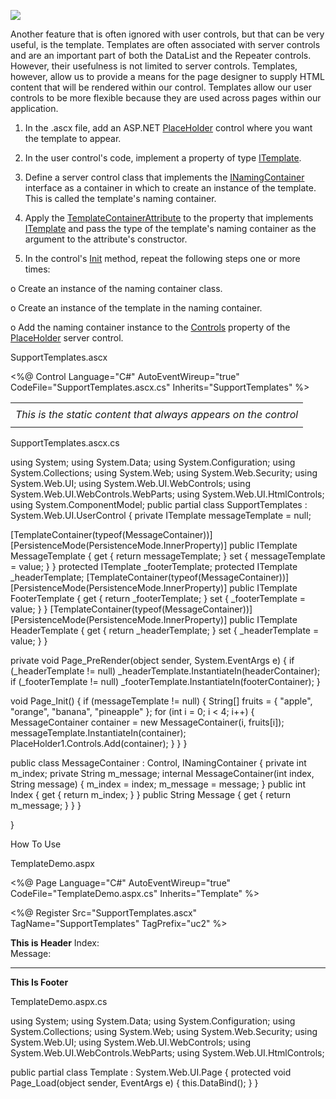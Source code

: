 
[![](http://1.bp.blogspot.com/_iY3Ra2OqpkA/SLeTjxFkAwI/AAAAAAAABTs/_VBei4hZ_5A/s400/user_template.JPG)](https://www.blogger.com/blog/post/edit/6673695286148904603/8477637839794232054#)

Another feature that is often ignored with user controls, but that can be very useful, is the template. Templates are often associated with server controls and are an important part of both the DataList and the Repeater controls. However, their usefulness is not limited to server controls. Templates, however, allow us to provide a means for the page designer to supply HTML content that will be rendered within our control. Templates allow our user controls to be more flexible because they are used across pages within our application.

1. In the .ascx file, add an ASP.NET  [PlaceHolder](https://www.blogger.com/blog/post/edit/6673695286148904603/8477637839794232054#)  control where you want the template to appear.

2. In the user control's code, implement a property of type  [ITemplate](https://www.blogger.com/blog/post/edit/6673695286148904603/8477637839794232054#).

3. Define a server control class that implements the  [INamingContainer](https://www.blogger.com/blog/post/edit/6673695286148904603/8477637839794232054#)  interface as a container in which to create an instance of the template. This is called the template's naming container.

4. Apply the  [TemplateContainerAttribute](https://www.blogger.com/blog/post/edit/6673695286148904603/8477637839794232054#)  to the property that implements  [ITemplate](https://www.blogger.com/blog/post/edit/6673695286148904603/8477637839794232054#)  and pass the type of the template's naming container as the argument to the attribute's constructor.

5. In the control's  [Init](https://www.blogger.com/blog/post/edit/6673695286148904603/8477637839794232054#)  method, repeat the following steps one or more times:

o Create an instance of the naming container class.

o Create an instance of the template in the naming container.

o Add the naming container instance to the  [Controls](https://www.blogger.com/blog/post/edit/6673695286148904603/8477637839794232054#)  property of the  [PlaceHolder](https://www.blogger.com/blog/post/edit/6673695286148904603/8477637839794232054#)  server control.

SupportTemplates.ascx

<%@ Control Language="C#" AutoEventWireup="true" CodeFile="SupportTemplates.ascx.cs"
Inherits="SupportTemplates" %>
<table>
<tr>
   <td>
       <asp:PlaceHolder ID="headerContainer" runat="server"></asp:PlaceHolder>
   </td>
</tr>
<tr>
   <td>
       <i>This is the static content that always appears on the control</i><br />
       <asp:PlaceHolder ID="PlaceHolder1" runat="server"></asp:PlaceHolder>
   </td>
</tr>
<tr>
   <td>
       <asp:PlaceHolder ID="footerContainer" runat="server"></asp:PlaceHolder>
   </td>
</tr>
</table>

SupportTemplates.ascx.cs

using System;
using System.Data;
using System.Configuration;
using System.Collections;
using System.Web;
using System.Web.Security;
using System.Web.UI;
using System.Web.UI.WebControls;
using System.Web.UI.WebControls.WebParts;
using System.Web.UI.HtmlControls;
using System.ComponentModel;
public partial class SupportTemplates : System.Web.UI.UserControl
{
private ITemplate messageTemplate = null;

[TemplateContainer(typeof(MessageContainer))]
[PersistenceMode(PersistenceMode.InnerProperty)]
public ITemplate MessageTemplate
{
    get
    {
        return messageTemplate;
    }
    set
    {
        messageTemplate = value;
    }
}
protected ITemplate _footerTemplate;
protected ITemplate _headerTemplate;
[TemplateContainer(typeof(MessageContainer))]
[PersistenceMode(PersistenceMode.InnerProperty)]
public ITemplate FooterTemplate
{
    get { return _footerTemplate; }
    set { _footerTemplate = value; }
}
[TemplateContainer(typeof(MessageContainer))]
[PersistenceMode(PersistenceMode.InnerProperty)]
public ITemplate HeaderTemplate
{
    get { return _headerTemplate; }
    set { _headerTemplate = value; }
}

private void Page_PreRender(object sender, System.EventArgs e)
{
    if (_headerTemplate != null)
        _headerTemplate.InstantiateIn(headerContainer);
    if (_footerTemplate != null)
        _footerTemplate.InstantiateIn(footerContainer);
}

void Page_Init()
{
    if (messageTemplate != null)
    {
        String[] fruits = { "apple", "orange", "banana", "pineapple" };
        for (int i = 0; i < 4; i++)
        {
            MessageContainer container = new MessageContainer(i, fruits[i]);
            messageTemplate.InstantiateIn(container);
            PlaceHolder1.Controls.Add(container);
        }
    }
}

public class MessageContainer : Control, INamingContainer
{
    private int m_index;
    private String m_message;
    internal MessageContainer(int index, String message)
    {
        m_index = index;
        m_message = message;
    }
    public int Index
    {
        get
        {
            return m_index;
        }
    }
    public String Message
    {
        get
        {
            return m_message;
        }
    }
}


}

How To Use

TemplateDemo.aspx

<%@ Page Language="C#" AutoEventWireup="true" CodeFile="TemplateDemo.aspx.cs" Inherits="Template" %>

<%@ Register Src="SupportTemplates.ascx" TagName="SupportTemplates" TagPrefix="uc2" %>
<!DOCTYPE html PUBLIC "-//W3C//DTD XHTML 1.0 Transitional//EN" "http://www.w3.org/TR/xhtml1/DTD/xhtml1-transitional.dtd">
<html xmlns="http://www.w3.org/1999/xhtml">
<head runat="server">
 <title>Untitled Page</title>
</head>
<body>
 <form id="form1" runat="server">
     <div>
         <uc2:SupportTemplates ID="SupportTemplates1" runat="server">
             <HeaderTemplate>
                 <b>This is Header</b>
             </HeaderTemplate>
             <MessageTemplate>
                 Index:
                 <asp:Label runat="server" ID="Label1" Text='<%# Container.Index %>' />
                 <br />
                 Message:
                 <asp:Label runat="server" ID="Label2" Text='<%# Container.Message %>' />
                 <hr />
             </MessageTemplate>
             <FooterTemplate>
                 <b>This Is Footer</b>
             </FooterTemplate>
         </uc2:SupportTemplates>
     </div>
 </form>
</body>
</html>

TemplateDemo.aspx.cs

using System;
using System.Data;
using System.Configuration;
using System.Collections;
using System.Web;
using System.Web.Security;
using System.Web.UI;
using System.Web.UI.WebControls;
using System.Web.UI.WebControls.WebParts;
using System.Web.UI.HtmlControls;

public partial class Template : System.Web.UI.Page
{
  protected void Page_Load(object sender, EventArgs e)
  {
      this.DataBind();
  }
}
<!--stackedit_data:
eyJoaXN0b3J5IjpbLTY4MjAyOTI1NSwtMjA2NjY1NTQ3NSwtOT
M4NTE2MjM4LC0zMzI0NTUzNjNdfQ==
-->